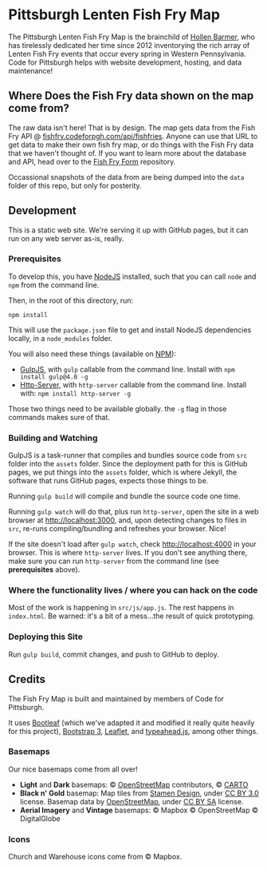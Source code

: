 # Pittsburgh Lenten Fish Fry Map

The Pittsburgh Lenten Fish Fry Map is the brainchild of [Hollen Barmer](https://twitter.com/hollenbarmer), who has tirelessly dedicated her time since 2012 inventorying the rich array of Lenten Fish Fry events that occur every spring in Western Pennsylvania. Code for Pittsburgh helps with website development, hosting, and data maintenance!

## Where Does the Fish Fry data shown on the map come from?

The raw data isn't here! That is by design. The map gets data from the Fish Fry API @ [fishfry.codeforpgh.com/api/fishfries](http://fishfry.codeforpgh.com/api/fishfries). Anyone can use that URL to get data to make their own fish fry map, or do things with the Fish Fry data that we haven't thought of. If you want to learn more about the database and API, head over to the [Fish Fry Form](https://github.com/CodeForPittsburgh/fishfryform) repository.

Occassional snapshots of the data from are being dumped into the `data` folder of this repo, but only for posterity.

## Development

This is a static web site. We're serving it up with GitHub pages, but it can run on any web server as-is, really.

### Prerequisites

To develop this, you have [NodeJS](https://nodejs.org/en/) installed, such that you can call `node` and `npm` from the command line.

Then, in the root of this directory, run:

`npm install`

This will use the `package.json` file to get and install NodeJS dependencies locally, in a `node_modules` folder.

You will also need these things (available on [NPM](https://www.npmjs.com)):

* [GulpJS](https://www.npmjs.com/package/gulp), with `gulp` callable from the command line. Install with `npm install gulp@4.0 -g`
* [Http-Server](https://www.npmjs.com/package/http-server), with `http-server` callable from the command line. Install with: `npm install http-server -g`

Those two things need to be available globally. the `-g` flag in those commands makes sure of that.

### Building and Watching

GulpJS is a task-runner that compiles and bundles source code from `src` folder into the `assets` folder. Since the deployment path for this is GitHub pages, we put things into the `assets` folder, which is where Jekyll, the software that runs GitHub pages, expects those things to be.

Running `gulp build` will compile and bundle the source code one time.

Running `gulp watch` will do that, plus run `http-server`, open the site in a web browser at [http://localhost:3000](http://localhost:3000), and, upon detecting changes to files in `src`, re-runs compiling/bundling and refreshes your browser. Nice!

If the site doesn't load after `gulp watch`, check [http://localhost:4000](http://localhost:4000) in your browser. This is where `http-server` lives. If you don't see anything there, make sure you can run `http-server` from the command line (see **prerequisites** above).

### Where the functionality lives / where you can hack on the code

Most of the work is happening in `src/js/app.js`. The rest happens in `index.html`. Be warned: it's a bit of a mess...the result of quick prototyping.

### Deploying this Site

Run `gulp build`, commit changes, and push to GitHub to deploy.

## Credits

The Fish Fry Map is built and maintained by members of Code for Pittsburgh.

It uses <a href='https://github.com/bmcbride/bootleaf'>Bootleaf</a> (which we've adapted it and modified it really quite heavily for this project), <a href="http://getbootstrap.com/">Bootstrap 3</a>, <a href="http://leafletjs.com/" target="_blank">Leaflet</a>, and <a href="http://twitter.github.io/typeahead.js/" target="_blank">typeahead.js</a>, among other things.

### Basemaps

Our nice basemaps come from all over!

* **Light** and **Dark** basemaps: &copy; <a href="http://www.openstreetmap.org/copyright">OpenStreetMap</a> contributors, &copy; <a href="https://cartodb.com/attributions">CARTO</a>
* **Black n' Gold** basemap: Map tiles from <a href="http://stamen.com">Stamen Design</a>, under <a href="http://creativecommons.org/licenses/by/3.0">CC BY 3.0</a> license. Basemap data by <a href="http://openstreetmap.org">OpenStreetMap</a>, under <a href="http://creativecommons.org/licenses/by-sa/3.0">CC BY SA</a> license.
* **Aerial Imagery** and **Vintage** basemaps: © Mapbox © OpenStreetMap © DigitalGlobe

### Icons

Church and Warehouse icons come from © Mapbox.
